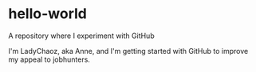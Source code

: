 # hello-world
A repository where I experiment with GitHub

I'm LadyChaoz, aka Anne, and I'm getting started with GitHub to improve my appeal to jobhunters.
